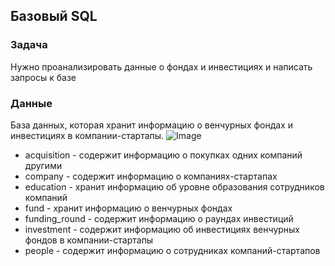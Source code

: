 ## Базовый SQL
### Задача
Нужно проанализировать данные о фондах и инвестициях и написать запросы к базе

### Данные
База данных, которая хранит информацию о венчурных фондах и инвестициях в компании-стартапы.
![Image](https://github.com/OlgaAvd/Data-analyst/assets/172474443/faf16ef7-5f75-4fb7-b2db-f981e7b5c665)
- acquisition - содержит информацию о покупках одних компаний другими
- company - содержит информацию о компаниях-стартапах
- education - хранит информацию об уровне образования сотрудников компаний
- fund - хранит информацию о венчурных фондах
- funding_round - содержит информацию о раундах инвестиций
- investment - содержит информацию об инвестициях венчурных фондов в компании-стартапы
- people - содержит информацию о сотрудниках компаний-стартапов
